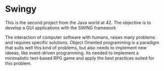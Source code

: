# Swingy
This is the second project from the Java world at 42. The objective is to develop a GUI applications with the SWING framework

The interaction of computer software with humans, raises many problems and requires
specific solutions. Object Oriented programming is a paradigm that suits well this kind
of problems, but also needs to implement new ideeas, like event-driven programming.
Its needed to implement a minimalistic text-based RPG game and apply the best
practices suited for this problem. 
